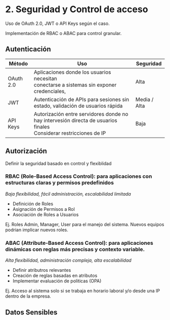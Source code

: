 # 2. Seguridad y Control de acceso

Uso de OAuth 2.0, JWT o API Keys según el caso.

Implementación de RBAC o ABAC para control granular.

## Autenticación

| Método    | Uso                                                                                                                     | Seguridad    |
| --------- | ----------------------------------------------------------------------------------------------------------------------- | ------------ |
| OAuth 2.0 | Aplicaciones donde los usuarios necesitan </br> conectarse a sistemas sin exponer credenciales,                         | Alta         |
| JWT       | Autenticación de APIs para sesiones sin estado, validación de usuarios rápida                                           | Media / Alta |
| API Keys  | Autorización entre servidores donde no hay intervesión directa de usuarios finales </br> Considerar restricciones de IP | Baja         |

## Autorización

Definir la seguridad basado en control y flexiblidad

### RBAC (Role-Based Access Control): para aplicaciones con estructuras claras y permisos predefinidos

_Baja flexibilidad, fácil administración, escalabilidad limitada_

- Definición de Roles
- Asignación de Permisos a Rol
- Asociación de Roles a Usuarios

Ej. Roles Admin, Manager, User para el manejo del sistema. Nuevos equipos podrian implicar nuevos roles.

### ABAC (Attribute-Based Access Control): para aplicaciones dinámicas con reglas más precisas y contexto variable.

_Alta flexibilidad, administración compleja, alta escalabilidad_

- Definir atributros relevantes
- Creación de reglas basadas en atributos
- Implementar evaluación de politicas (OPA)

Ej. Acceso al sistema solo si se trabaja en horario laboral y/o desde una IP dentro de la empresa.

## Datos Sensibles
